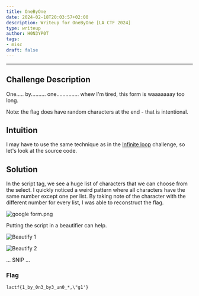 ```yaml
---
title: OneByOne
date: 2024-02-18T20:03:57+02:00
description: Writeup for OneByOne [LA CTF 2024]
type: writeup
author: H0N3YP0T
tags:
- misc
draft: false
---
```

___

## Challenge Description

One..... by.......... one............... whew I'm tired, this form is waaaaaaay too long.

Note: the flag does have random characters at the end - that is intentional.

## Intuition

I may have to use the same technique as in the [Infinite loop](/la_ctf_2024/infiniteloop/) challenge, so let's look at the source code.

## Solution

In the script tag, we see a huge list of characters that we can choose from the select. I quickly noticed a weird 
pattern where all characters have the same number except one per list. By taking note of the character with the different number for every list, I was able to reconstruct the flag.

![google form.png](/images/la_ctf_2024/form3.png)

Putting the script in a beautifier can help.

![Beautify 1](/images/la_ctf_2024/beautify.png)

![Beautify 2](/images/la_ctf_2024/beautfy2.png)

...
SNIP
...


### Flag

`lactf{1_by_0n3_by3_un0_*,\"g1'}`

